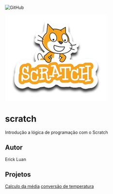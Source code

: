 ![GitHub](https://img.shields.io/github/license/erickluan02/scratch?style=flat)

![scratch](https://github.com/erickluan02/scratch/blob/main/assets/icons/scratch.png)

# scratch
Introduçâo a lógica de programação com o Scratch
## Autor
Erick Luan 

## Projetos 
[Calculo da média](https://scratch.mit.edu/projects/881964840/)
[conversão de temperatura](https://scratch.mit.edu/projects/882607736/)
